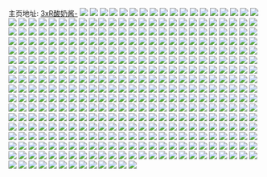 主页地址: [3xR酸奶酱-](https://weibo.com/u/6291767297) 
![](https://wx4.sinaimg.cn/mw2000/006RNC5Hly1gwf4t23wiyj32c0340kjn.jpg) 
![](https://wx4.sinaimg.cn/mw2000/006RNC5Hly1gwf4t44cl8j31yr2u8x6p.jpg) 
![](https://wx4.sinaimg.cn/mw2000/006RNC5Hly1gwf4ste5hfj32a42flx6p.jpg) 
![](https://wx4.sinaimg.cn/mw2000/006RNC5Hly1gwf28lkf93j31o02807wh.jpg) 
![](https://wx4.sinaimg.cn/mw2000/006RNC5Hly1gwf28m9feqj31o0280e81.jpg) 
![](https://wx4.sinaimg.cn/mw2000/006RNC5Hly1gwf28kdywij31o02807wh.jpg) 
![](https://wx4.sinaimg.cn/mw2000/006RNC5Hly1gwf28jktyuj32801o04qp.jpg) 
![](https://wx4.sinaimg.cn/mw2000/006RNC5Hly1gwf124pfhkj32c0340npe.jpg) 
![](https://wx4.sinaimg.cn/mw2000/006RNC5Hly1gwf11ec1elj32801o01kx.jpg) 
![](https://wx4.sinaimg.cn/mw2000/006RNC5Hly1gwf122amtij32c0340hdu.jpg) 
![](https://wx4.sinaimg.cn/mw2000/006RNC5Hly1gwf2a1oj6zj325j1o0qv5.jpg) 
![](https://wx4.sinaimg.cn/mw2000/006RNC5Hly1gwf11imbk2j32c0340e82.jpg) 
![](https://wx4.sinaimg.cn/mw2000/006RNC5Hly1gwf11mq201j32c0340hdu.jpg) 
![](https://wx4.sinaimg.cn/mw2000/006RNC5Hly1gwf11umny6j32c0340e82.jpg) 
![](https://wx4.sinaimg.cn/mw2000/006RNC5Hly1gwf2a4jnltj32c0340npe.jpg) 
![](https://wx4.sinaimg.cn/mw2000/006RNC5Hly1gwf28ogcv3j32801o0b29.jpg) 
![](https://wx4.sinaimg.cn/mw2000/006RNC5Hly1gwf11kdqh5j32c0340b2a.jpg) 
![](https://wx4.sinaimg.cn/mw2000/006RNC5Hly1gwf11snla5j32c0340hdu.jpg) 
![](https://wx4.sinaimg.cn/mw2000/006RNC5Hly1gwf11zmpzrj32c03401kz.jpg) 
![](https://wx4.sinaimg.cn/mw2000/006RNC5Hly1gwf2cbvemdj31792dse6i.jpg) 
![](https://wx4.sinaimg.cn/mw2000/006RNC5Hly1gwf11waz67j32c03401kx.jpg) 
![](https://wx4.sinaimg.cn/mw2000/006RNC5Hly1gv6mtravcmj61sc2dshdt02.jpg) 
![](https://wx4.sinaimg.cn/mw2000/006RNC5Hly1gv6mtpuv9gj62c03401kz02.jpg) 
![](https://wx4.sinaimg.cn/mw2000/006RNC5Hly1gv6mtsolk2j61sc2dsx6p02.jpg) 
![](https://wx4.sinaimg.cn/mw2000/006RNC5Hly1gv6mtw06mwj62c0340kjn02.jpg) 
![](https://wx4.sinaimg.cn/mw2000/006RNC5Hly1gv6mu6xbr1j63402c0u0z02.jpg) 
![](https://wx4.sinaimg.cn/mw2000/006RNC5Hly1gv6mtymq76j62c0340b2d02.jpg) 
![](https://wx4.sinaimg.cn/mw2000/006RNC5Hly1gv6mu9fkdgj63402c0npf02.jpg) 
![](https://wx4.sinaimg.cn/mw2000/006RNC5Hly1gv6mu4fmmxj63402c0kjn02.jpg) 
![](https://wx4.sinaimg.cn/mw2000/006RNC5Hly1gv6much5jmj63402c04qr02.jpg) 
![](https://wx4.sinaimg.cn/mw2000/006RNC5Hly1gv6mu0dnasj61gz1scqfi02.jpg) 
![](https://wx4.sinaimg.cn/mw2000/006RNC5Hly1gv6mtu6d0wj61sc2ds1ky02.jpg) 
![](https://wx4.sinaimg.cn/mw2000/006RNC5Hly1gv6mtohoxmj617m1sbqrq02.jpg) 
![](https://wx4.sinaimg.cn/mw2000/006RNC5Hly1gv6mu20cncj62c0340kjo02.jpg) 
![](https://wx4.sinaimg.cn/mw2000/006RNC5Hly1gv6mugh5eoj62c0340e8202.jpg) 
![](https://wx4.sinaimg.cn/mw2000/006RNC5Hly1gv6muelk39j61sc2ds4qq02.jpg) 
![](https://wx4.sinaimg.cn/mw2000/006RNC5Hly1gv6muhac8tj615s0vcdp502.jpg) 
![](https://wx4.sinaimg.cn/mw2000/006RNC5Hly1gv6muuq3qpj615s0vck0p02.jpg) 
![](https://wx4.sinaimg.cn/mw2000/006RNC5Hly1gv6muu9slqj615s0vc7ea02.jpg) 
![](https://wx4.sinaimg.cn/mw2000/006RNC5Hly1gusupnge2cj62c0340qv502.jpg) 
![](https://wx4.sinaimg.cn/mw2000/006RNC5Hly1gusupkikolj62c03404qr02.jpg) 
![](https://wx4.sinaimg.cn/mw2000/006RNC5Hly1gusupq0cf7j62c03407wi02.jpg) 
![](https://wx4.sinaimg.cn/mw2000/006RNC5Hly1gusuprdpvjj62c0340x6q02.jpg) 
![](https://wx4.sinaimg.cn/mw2000/006RNC5Hly1gusupsp9fjj62c03404qr02.jpg) 
![](https://wx4.sinaimg.cn/mw2000/006RNC5Hly1gusupocm4aj62c0340e8202.jpg) 
![](https://wx4.sinaimg.cn/mw2000/006RNC5Hly1gusupcuyhaj62c0340kjm02.jpg) 
![](https://wx4.sinaimg.cn/mw2000/006RNC5Hly1gusupezir6j62c0340hdu02.jpg) 
![](https://wx4.sinaimg.cn/mw2000/006RNC5Hly1gusupif6wpj62c03404qr02.jpg) 
![](https://wx4.sinaimg.cn/mw2000/006RNC5Hly1gusupu8fy5j62c0340e8302.jpg) 
![](https://wx4.sinaimg.cn/mw2000/006RNC5Hly1gusupgecluj62c0340u0x02.jpg) 
![](https://wx4.sinaimg.cn/mw2000/006RNC5Hly1gusuq31g7oj62c0340qv602.jpg) 
![](https://wx4.sinaimg.cn/mw2000/006RNC5Hly1gusupwaomgj62c0340u0y02.jpg) 
![](https://wx4.sinaimg.cn/mw2000/006RNC5Hly1gusuq0vvt3j62c0340kjm02.jpg) 
![](https://wx4.sinaimg.cn/mw2000/006RNC5Hly1gusuq4xwgoj62c0340x6q02.jpg) 
![](https://wx4.sinaimg.cn/mw2000/006RNC5Hly1gusupm8kmej62c03407wi02.jpg) 
![](https://wx4.sinaimg.cn/mw2000/006RNC5Hly1gusuq6w5uhj62c03407wj02.jpg) 
![](https://wx4.sinaimg.cn/mw2000/006RNC5Hly1gs09a8dod2j32c02c0npd.jpg) 
![](https://wx4.sinaimg.cn/mw2000/006RNC5Hly1gs09a4rf4aj30u01k3qts.jpg) 
![](https://wx4.sinaimg.cn/mw2000/006RNC5Hly1gr8vn2qwbhj31wt1o04qp.jpg) 
![](https://wx4.sinaimg.cn/mw2000/006RNC5Hly1gr8vn3t7j1j31o0280qv5.jpg) 
![](https://wx4.sinaimg.cn/mw2000/006RNC5Hly1gr8vn4ux32j32801o0b29.jpg) 
![](https://wx4.sinaimg.cn/mw2000/006RNC5Hly1gr8vna4braj32c0340u0x.jpg) 
![](https://wx4.sinaimg.cn/mw2000/006RNC5Hly1gr8vn5lagyj31o02801ky.jpg) 
![](https://wx4.sinaimg.cn/mw2000/006RNC5Hly1gr8vn7w9j8j32c0340u0x.jpg) 
![](https://wx4.sinaimg.cn/mw2000/006RNC5Hly1gr8vnge1jlj31mn1w8wxa.jpg) 
![](https://wx4.sinaimg.cn/mw2000/006RNC5Hly1gr8vnhkw5uj32c0340npd.jpg) 
![](https://wx4.sinaimg.cn/mw2000/006RNC5Hly1gr8vn1simxj315f1hb14d.jpg) 
![](https://wx4.sinaimg.cn/mw2000/006RNC5Hly1gr8vnqrgy2j32902xcb29.jpg) 
![](https://wx4.sinaimg.cn/mw2000/006RNC5Hly1gr8vnc5wo3j327y2yme81.jpg) 
![](https://wx4.sinaimg.cn/mw2000/006RNC5Hly1gr8vnllnpvj321e2vz7wh.jpg) 
![](https://wx4.sinaimg.cn/mw2000/006RNC5Hly1gr8vnk2niwj329n31tb29.jpg) 
![](https://wx4.sinaimg.cn/mw2000/006RNC5Hly1gr8vno4pw6j32c03407wi.jpg) 
![](https://wx4.sinaimg.cn/mw2000/006RNC5Hly1gr8vndoqrhj31g11dbgqc.jpg) 
![](https://wx4.sinaimg.cn/mw2000/006RNC5Hly1gr8vnmv2nfj31p51ez7a9.jpg) 
![](https://wx4.sinaimg.cn/mw2000/006RNC5Hly1gr8vneg569j32c0340hdt.jpg) 
![](https://wx4.sinaimg.cn/mw2000/006RNC5Hly1gr8vn6i8qcj32by2nf7wh.jpg) 
![](https://wx4.sinaimg.cn/mw2000/006RNC5Hly1gr3os1633cj33402c04qq.jpg) 
![](https://wx4.sinaimg.cn/mw2000/006RNC5Hly1gr3oy9je1oj31o0280u0x.jpg) 
![](https://wx4.sinaimg.cn/mw2000/006RNC5Hly1gr3orucd98j32c03407q2.jpg) 
![](https://wx4.sinaimg.cn/mw2000/006RNC5Hly1gr3os3tj8bj32c0340e82.jpg) 
![](https://wx4.sinaimg.cn/mw2000/006RNC5Hly1gr3orjahq3j32c02c01kx.jpg) 
![](https://wx4.sinaimg.cn/mw2000/006RNC5Hly1gr3os6fx8aj32c0340b2a.jpg) 
![](https://wx4.sinaimg.cn/mw2000/006RNC5Hly1gr3orsl1v8j32c0340kb5.jpg) 
![](https://wx4.sinaimg.cn/mw2000/006RNC5Hly1gr3oyab9shj32c0340qv5.jpg) 
![](https://wx4.sinaimg.cn/mw2000/006RNC5Hly1gr3orot0bfj32c0340trc.jpg) 
![](https://wx4.sinaimg.cn/mw2000/006RNC5Hly1gr3os90cogj32c0340qjl.jpg) 
![](https://wx4.sinaimg.cn/mw2000/006RNC5Hly1gr3orqog2bj33402c0kjl.jpg) 
![](https://wx4.sinaimg.cn/mw2000/006RNC5Hly1gr3orkyiwoj32c0340kjl.jpg) 
![](https://wx4.sinaimg.cn/mw2000/006RNC5Hly1gr3orhwmajj32c02c0u0t.jpg) 
![](https://wx4.sinaimg.cn/mw2000/006RNC5Hly1gr3oscob2ij30rs15oe1n.jpg) 
![](https://wx4.sinaimg.cn/mw2000/006RNC5Hly1gr3ormx43kj32c0340kjl.jpg) 
![](https://wx4.sinaimg.cn/mw2000/006RNC5Hly1gr3osc16sbj30rs2bce81.jpg) 
![](https://wx4.sinaimg.cn/mw2000/006RNC5Hly1gr3oy6yx29j32c0340b2a.jpg) 
![](https://wx4.sinaimg.cn/mw2000/006RNC5Hly1gr3org28hbj32au32hqv5.jpg) 
![](https://wx4.sinaimg.cn/mw2000/006RNC5Hly1gqyovtg69oj32c0340kjm.jpg) 
![](https://wx4.sinaimg.cn/mw2000/006RNC5Hly1gqyovk0383j32c0340hdu.jpg) 
![](https://wx4.sinaimg.cn/mw2000/006RNC5Hly1gqyovqo8knj32c0340qv6.jpg) 
![](https://wx4.sinaimg.cn/mw2000/006RNC5Hly1gqyovy4c19j32c0340x6q.jpg) 
![](https://wx4.sinaimg.cn/mw2000/006RNC5Hly1gqyovvv76fj32c0340b2a.jpg) 
![](https://wx4.sinaimg.cn/mw2000/006RNC5Hly1gqyow0s5lqj32c0340b2b.jpg) 
![](https://wx4.sinaimg.cn/mw2000/006RNC5Hly1gqyow6oxmaj32c0340npe.jpg) 
![](https://wx4.sinaimg.cn/mw2000/006RNC5Hly1gqyowbtx5gj32c0340e82.jpg) 
![](https://wx4.sinaimg.cn/mw2000/006RNC5Hly1gqyowdzn13j32c0340hdu.jpg) 
![](https://wx4.sinaimg.cn/mw2000/006RNC5Hly1gqyow4jcknj32c0340npd.jpg) 
![](https://wx4.sinaimg.cn/mw2000/006RNC5Hly1gqyow360v7j32c034049m.jpg) 
![](https://wx4.sinaimg.cn/mw2000/006RNC5Hly1gqyow9d4s7j32c0340x6p.jpg) 
![](https://wx4.sinaimg.cn/mw2000/006RNC5Hly1gqyovocxqfj32c03401ky.jpg) 
![](https://wx4.sinaimg.cn/mw2000/006RNC5Hly1gqyovm9j7nj32c0340qv5.jpg) 
![](https://wx4.sinaimg.cn/mw2000/006RNC5Hly1gqu4d0uhpuj31o02807wi.jpg) 
![](https://wx4.sinaimg.cn/mw2000/006RNC5Hly1gqu4d06j7mj31o02801ky.jpg) 
![](https://wx4.sinaimg.cn/mw2000/006RNC5Hly1gqrcx3gs8mj31o02801l1.jpg) 
![](https://wx4.sinaimg.cn/mw2000/006RNC5Hly1gqrcx2gfv0j315o1edtop.jpg) 
![](https://wx4.sinaimg.cn/mw2000/006RNC5Hly1gqrehzxc7ej325s2vqe81.jpg) 
![](https://wx4.sinaimg.cn/mw2000/006RNC5Hly1gqrei1hzesj321v3404qq.jpg) 
![](https://wx4.sinaimg.cn/mw2000/006RNC5Hly1gqnn03ohipj30wi1ycu15.jpg) 
![](https://wx4.sinaimg.cn/mw2000/006RNC5Hly1gqnn0b0lzwj30wi1ycb2h.jpg) 
![](https://wx4.sinaimg.cn/mw2000/006RNC5Hly1gqnn0dfwvgj30wi1yckju.jpg) 
![](https://wx4.sinaimg.cn/mw2000/006RNC5Hly1gqp8gxlucpj30wi1ycx6x.jpg) 
![](https://wx4.sinaimg.cn/mw2000/006RNC5Hly1gpeznhkc7fj31d41fski5.jpg) 
![](https://wx4.sinaimg.cn/mw2000/006RNC5Hly1gpezqyfp4nj31o0280b2a.jpg) 
![](https://wx4.sinaimg.cn/mw2000/006RNC5Hly1gpezqws25gj31811rk1kx.jpg) 
![](https://wx4.sinaimg.cn/mw2000/006RNC5Hly1gpeyz4ukdfj310a11rdpw.jpg) 
![](https://wx4.sinaimg.cn/mw2000/006RNC5Hly1gpeyzendtbj318l19kk49.jpg) 
![](https://wx4.sinaimg.cn/mw2000/006RNC5Hly1gpeyz5xyd3j311217ewjs.jpg) 
![](https://wx4.sinaimg.cn/mw2000/006RNC5Hly1gpf0c5andgj32c0340b2b.jpg) 
![](https://wx4.sinaimg.cn/mw2000/006RNC5Hly1gpf0c8zaz2j32801o01ky.jpg) 
![](https://wx4.sinaimg.cn/mw2000/006RNC5Hly1gpezn8gcczj31s12iw7wi.jpg) 
![](https://wx4.sinaimg.cn/mw2000/006RNC5Hly1gpeyz5e2ihj31671a8nb9.jpg) 
![](https://wx4.sinaimg.cn/mw2000/006RNC5Hly1gpeyz6v61ij329n30wkjm.jpg) 
![](https://wx4.sinaimg.cn/mw2000/006RNC5Hly1gpezn8yu4rj31ep1if4qp.jpg) 
![](https://wx4.sinaimg.cn/mw2000/006RNC5Hly1gpeyz93u7dj32b62h24q6.jpg) 
![](https://wx4.sinaimg.cn/mw2000/006RNC5Hly1gpf0mwky58j31sc2dskgi.jpg) 
![](https://wx4.sinaimg.cn/mw2000/006RNC5Hly1gpeznc476pj327h2xzx6p.jpg) 
![](https://wx4.sinaimg.cn/mw2000/006RNC5Hly1gow6zk3p22j31o01o01kx.jpg) 
![](https://wx4.sinaimg.cn/mw2000/006RNC5Hly1gow6zkj303j31kq1lyqrh.jpg) 
![](https://wx4.sinaimg.cn/mw2000/006RNC5Hly1gow6zh1tlzj31o01oc7wh.jpg) 
![](https://wx4.sinaimg.cn/mw2000/006RNC5Hly1gow6ze5maxj31nz1mz1ja.jpg) 
![](https://wx4.sinaimg.cn/mw2000/006RNC5Hly1gow6zhq1b5j31o01o04qp.jpg) 
![](https://wx4.sinaimg.cn/mw2000/006RNC5Hly1gow6zeplrqj31o01o07wh.jpg) 
![](https://wx4.sinaimg.cn/mw2000/006RNC5Hly1gow6zidmj9j32801o8npd.jpg) 
![](https://wx4.sinaimg.cn/mw2000/006RNC5Hly1gow6zjg00yj31ny1nynkf.jpg) 
![](https://wx4.sinaimg.cn/mw2000/006RNC5Hly1gow6zj16zpj32801o0kjl.jpg) 
![](https://wx4.sinaimg.cn/mw2000/006RNC5Hly1gow6zdqpfgj32801o0npd.jpg) 
![](https://wx4.sinaimg.cn/mw2000/006RNC5Hly1gow7g5itnjj31o0280x6p.jpg) 
![](https://wx4.sinaimg.cn/mw2000/006RNC5Hly1gow6zfd2z7j31eb20y4qq.jpg) 
![](https://wx4.sinaimg.cn/mw2000/006RNC5Hly1gow6zgia69j32801o0hdt.jpg) 
![](https://wx4.sinaimg.cn/mw2000/006RNC5Hly1gottlpxtu8j31o01o0hdt.jpg) 
![](https://wx4.sinaimg.cn/mw2000/006RNC5Hly1gottlz0b3fj31sc1sckjl.jpg) 
![](https://wx4.sinaimg.cn/mw2000/006RNC5Hly1gottlzzkcfj31o0280kjl.jpg) 
![](https://wx4.sinaimg.cn/mw2000/006RNC5Hly1gottlo2wnnj31o0280kjl.jpg) 
![](https://wx4.sinaimg.cn/mw2000/006RNC5Hly1gottpi827zj32c0340x6p.jpg) 
![](https://wx4.sinaimg.cn/mw2000/006RNC5Hly1gottlmravij31ij218kjl.jpg) 
![](https://wx4.sinaimg.cn/mw2000/006RNC5Hly1gottls30a8j324m271b2a.jpg) 
![](https://wx4.sinaimg.cn/mw2000/006RNC5Hly1gottlondztj31o0280npd.jpg) 
![](https://wx4.sinaimg.cn/mw2000/006RNC5Hly1gottlpcp4kj32872irhdu.jpg) 
![](https://wx4.sinaimg.cn/mw2000/006RNC5Hly1gottm29qmtj31o02801ky.jpg) 
![](https://wx4.sinaimg.cn/mw2000/006RNC5Hly1gottlm1isvj31o0280e82.jpg) 
![](https://wx4.sinaimg.cn/mw2000/006RNC5Hly1gottm1fapzj31o0280npe.jpg) 
![](https://wx4.sinaimg.cn/mw2000/006RNC5Hly1gottlnf2ttj31o0280hdt.jpg) 
![](https://wx4.sinaimg.cn/mw2000/006RNC5Hly1gottlvokiij32c02c07wj.jpg) 
![](https://wx4.sinaimg.cn/mw2000/006RNC5Hly1gottx05120j323f2r2kjl.jpg) 
![](https://wx4.sinaimg.cn/mw2000/006RNC5Hly1gottwykfccj325t2jdnpd.jpg) 
![](https://wx4.sinaimg.cn/mw2000/006RNC5Hly1goesu1dxbmj31o0280x6p.jpg) 
![](https://wx4.sinaimg.cn/mw2000/006RNC5Hly1goesu0oveuj32c03407wi.jpg) 
![](https://wx4.sinaimg.cn/mw2000/006RNC5Hly1goesu1wbyej31o0280npd.jpg) 
![](https://wx4.sinaimg.cn/mw2000/006RNC5Hly1goesu3a5olj31mb25rqv6.jpg) 
![](https://wx4.sinaimg.cn/mw2000/006RNC5Hly1goesu2ehonj31o0280u0x.jpg) 
![](https://wx4.sinaimg.cn/mw2000/006RNC5Hly1goesu3ufe1j31id20h4qp.jpg) 
![](https://wx4.sinaimg.cn/mw2000/006RNC5Hly1goesttt3kvj33402c0npd.jpg) 
![](https://wx4.sinaimg.cn/mw2000/006RNC5Hly1goestqhhpgj33402c01ky.jpg) 
![](https://wx4.sinaimg.cn/mw2000/006RNC5Hly1goests5zdwj33402c0kjl.jpg) 
![](https://wx4.sinaimg.cn/mw2000/006RNC5Hly1goestz94t0j326o2y3b2a.jpg) 
![](https://wx4.sinaimg.cn/mw2000/006RNC5Hly1goestnjz0jj31qp265no1.jpg) 
![](https://wx4.sinaimg.cn/mw2000/006RNC5Hly1goestx8ru1j326c2whe81.jpg) 
![](https://wx4.sinaimg.cn/mw2000/006RNC5Hly1goestkh922j325v2xl4qp.jpg) 
![](https://wx4.sinaimg.cn/mw2000/006RNC5Hly1goestjioz6j31n02dh4lq.jpg) 
![](https://wx4.sinaimg.cn/mw2000/006RNC5Hly1goestolpo4j329x31rqv5.jpg) 
![](https://wx4.sinaimg.cn/mw2000/006RNC5Hly1goestlsfdwj32c0340x6p.jpg) 
![](https://wx4.sinaimg.cn/mw2000/006RNC5Hly1goestvrm0rj326g28r1ky.jpg) 
![](https://wx4.sinaimg.cn/mw2000/006RNC5Hly1goestj7t3uj32801o07wh.jpg) 
![](https://wx4.sinaimg.cn/mw2000/006RNC5Hly1godmug04kej31o0280u0x.jpg) 
![](https://wx4.sinaimg.cn/mw2000/006RNC5Hly1godmjob6b7j31o0280u0x.jpg) 
![](https://wx4.sinaimg.cn/mw2000/006RNC5Hly1godnkfd25wj31o0280hdt.jpg) 
![](https://wx4.sinaimg.cn/mw2000/006RNC5Hly1godmjoqvuij31o02807wh.jpg) 
![](https://wx4.sinaimg.cn/mw2000/006RNC5Hly1godmo0yf21j32ai320x6p.jpg) 
![](https://wx4.sinaimg.cn/mw2000/006RNC5Hly1godmo2q4tbj31o0280b2a.jpg) 
![](https://wx4.sinaimg.cn/mw2000/006RNC5Hly1godmo98iscj328s31h7wj.jpg) 
![](https://wx4.sinaimg.cn/mw2000/006RNC5Hly1godmokjdoij325g2v94qr.jpg) 
![](https://wx4.sinaimg.cn/mw2000/006RNC5Hly1godmon0avxj321z2rz4qp.jpg) 
![](https://wx4.sinaimg.cn/mw2000/006RNC5Hly1godmocb42sj329w318npe.jpg) 
![](https://wx4.sinaimg.cn/mw2000/006RNC5Hly1godmohfbk6j329u3141kz.jpg) 
![](https://wx4.sinaimg.cn/mw2000/006RNC5Hly1godmudkl56j32au32ge82.jpg) 
![](https://wx4.sinaimg.cn/mw2000/006RNC5Hly1godmo7xd6zj31id1osqpw.jpg) 
![](https://wx4.sinaimg.cn/mw2000/006RNC5Hly1godmo4rkvaj32c03401kz.jpg) 
![](https://wx4.sinaimg.cn/mw2000/006RNC5Hly1godmobgyluj31be1ljjwj.jpg) 
![](https://wx4.sinaimg.cn/mw2000/006RNC5Hly1godmp1fiekj327o2zg7wk.jpg) 
![](https://wx4.sinaimg.cn/mw2000/006RNC5Hly1godmo234kfj31o0280npe.jpg) 
![](https://wx4.sinaimg.cn/mw2000/006RNC5Hly1godmo3v1aqj31o0280hdu.jpg) 
![](https://wx4.sinaimg.cn/mw2000/006RNC5Hly1go99p4d67hj31o0280u0x.jpg) 
![](https://wx4.sinaimg.cn/mw2000/006RNC5Hly1go9a3b3grej31o0280e81.jpg) 
![](https://wx4.sinaimg.cn/mw2000/006RNC5Hly1go99p5tqshj31o0280qv5.jpg) 
![](https://wx4.sinaimg.cn/mw2000/006RNC5Hly1go99pn7gjyj32hi20n4qp.jpg) 
![](https://wx4.sinaimg.cn/mw2000/006RNC5Hly1go99p7m6k3j31sc2ds7wh.jpg) 
![](https://wx4.sinaimg.cn/mw2000/006RNC5Hly1go99pov31cj33402c0e81.jpg) 
![](https://wx4.sinaimg.cn/mw2000/006RNC5Hly1go9a39i6hqj32c0340b29.jpg) 
![](https://wx4.sinaimg.cn/mw2000/006RNC5Hly1go99yk41xij31sc2dshdt.jpg) 
![](https://wx4.sinaimg.cn/mw2000/006RNC5Hly1go99yiuds1j327r25h4qp.jpg) 
![](https://wx4.sinaimg.cn/mw2000/006RNC5Hly1go99pe8n7fj31gx1oe7wh.jpg) 
![](https://wx4.sinaimg.cn/mw2000/006RNC5Hly1go99p6wo7wj31o0280u0x.jpg) 
![](https://wx4.sinaimg.cn/mw2000/006RNC5Hly1go99p3r44fj32801o04qq.jpg) 
![](https://wx4.sinaimg.cn/mw2000/006RNC5Hly1go99pkgsx2j31sc2ds7wh.jpg) 
![](https://wx4.sinaimg.cn/mw2000/006RNC5Hly1go99v7ki0lj30v815iqqg.jpg) 
![](https://wx4.sinaimg.cn/mw2000/006RNC5Hly1go99p1yay0j32c0340kjl.jpg) 
![](https://wx4.sinaimg.cn/mw2000/006RNC5Hly1go99plszcej31na2o2hdt.jpg) 
![](https://wx4.sinaimg.cn/mw2000/006RNC5Hly1go99pf6khmj31sc2dsqm0.jpg) 
![](https://wx4.sinaimg.cn/mw2000/006RNC5Hly1go99phwxmzj32c0340kjl.jpg) 
![](https://wx4.sinaimg.cn/mw2000/006RNC5Hly1go8crcr6ukj31mu27zx6p.jpg) 
![](https://wx4.sinaimg.cn/mw2000/006RNC5Hly1go8cpy1oeoj32c02c0qv9.jpg) 
![](https://wx4.sinaimg.cn/mw2000/006RNC5Hly1go8crdehn1j31o0280e82.jpg) 
![](https://wx4.sinaimg.cn/mw2000/006RNC5Hly1go8cqcq2ddj32ax2axe81.jpg) 
![](https://wx4.sinaimg.cn/mw2000/006RNC5Hly1go8cq96z4yj3294294b29.jpg) 
![](https://wx4.sinaimg.cn/mw2000/006RNC5Hly1go8cqh6dmnj32c02qob2a.jpg) 
![](https://wx4.sinaimg.cn/mw2000/006RNC5Hly1go8cq58kwtj32c0340qv6.jpg) 
![](https://wx4.sinaimg.cn/mw2000/006RNC5Hly1go8cq7sxexj32c03401kx.jpg) 
![](https://wx4.sinaimg.cn/mw2000/006RNC5Hly1go8cq2f678j31o0280npd.jpg) 
![](https://wx4.sinaimg.cn/mw2000/006RNC5Hly1go8cpz0yqsj31o0280kjm.jpg) 
![](https://wx4.sinaimg.cn/mw2000/006RNC5Hly1go8cqaw24jj32c02c0hdu.jpg) 
![](https://wx4.sinaimg.cn/mw2000/006RNC5Hly1go8cq0jvgwj31o0280hdu.jpg) 
![](https://wx4.sinaimg.cn/mw2000/006RNC5Hly1go8cq3rn3xj31t52kthdt.jpg) 
![](https://wx4.sinaimg.cn/mw2000/006RNC5Hly1go8cq1n4i9j32801o07wi.jpg) 
![](https://wx4.sinaimg.cn/mw2000/006RNC5Hly1go8cq2th1ij314120ae4w.jpg) 
![](https://wx4.sinaimg.cn/mw2000/006RNC5Hly1go8ctcit3uj31o0280npe.jpg) 
![](https://wx4.sinaimg.cn/mw2000/006RNC5Hly1go8cqj5okjj32c03407wi.jpg) 
![](https://wx4.sinaimg.cn/mw2000/006RNC5Hly1go8cpzk227j32bb3324qq.jpg) 
![](https://wx4.sinaimg.cn/mw2000/006RNC5Hly1go76flre6dj32c0340npd.jpg) 
![](https://wx4.sinaimg.cn/mw2000/006RNC5Hly1go76f7uzuxj31o0280e82.jpg) 
![](https://wx4.sinaimg.cn/mw2000/006RNC5Hly1go76fh714pj32c0340qv5.jpg) 
![](https://wx4.sinaimg.cn/mw2000/006RNC5Hly1go76fiqc54j32c0340ql2.jpg) 
![](https://wx4.sinaimg.cn/mw2000/006RNC5Hly1go76f8gd2hj31o0280b2a.jpg) 
![](https://wx4.sinaimg.cn/mw2000/006RNC5Hly1go76fozju7j32c0340kjl.jpg) 
![](https://wx4.sinaimg.cn/mw2000/006RNC5Hly1go76fjzw60j32c0340u0x.jpg) 
![](https://wx4.sinaimg.cn/mw2000/006RNC5Hly1go76fnc5abj32c0340u0x.jpg) 
![](https://wx4.sinaimg.cn/mw2000/006RNC5Hly1go76fqh7kqj32c03407wh.jpg) 
![](https://wx4.sinaimg.cn/mw2000/006RNC5Hly1go76fa58mtj31o0280hdu.jpg) 
![](https://wx4.sinaimg.cn/mw2000/006RNC5Hly1go76f91b5pj31o02807wi.jpg) 
![](https://wx4.sinaimg.cn/mw2000/006RNC5Hly1go76fauc1tj31o0280b2a.jpg) 
![](https://wx4.sinaimg.cn/mw2000/006RNC5Hly1go76fbg8z3j31o02807wi.jpg) 
![](https://wx4.sinaimg.cn/mw2000/006RNC5Hly1go76fc20ttj32c0340b2a.jpg) 
![](https://wx4.sinaimg.cn/mw2000/006RNC5Hly1go76feptv8j32c0340kjl.jpg) 
![](https://wx4.sinaimg.cn/mw2000/006RNC5Hly1go76fgfaoij32bb332u0y.jpg) 
![](https://wx4.sinaimg.cn/mw2000/006RNC5Hly1gnwaxuxm6sj32c0340e81.jpg) 
![](https://wx4.sinaimg.cn/mw2000/006RNC5Hly1gnwayo8a5cj32c02c0e82.jpg) 
![](https://wx4.sinaimg.cn/mw2000/006RNC5Hly1gnway4qbjlj32c0340hdt.jpg) 
![](https://wx4.sinaimg.cn/mw2000/006RNC5Hly1gnwaxz0h50j32c0340b29.jpg) 
![](https://wx4.sinaimg.cn/mw2000/006RNC5Hly1gnwb11wtpcj32c0340b2a.jpg) 
![](https://wx4.sinaimg.cn/mw2000/006RNC5Hly1gnway18mstj32c0340hdt.jpg) 
![](https://wx4.sinaimg.cn/mw2000/006RNC5Hly1gnwayet628j31sc2dsnpd.jpg) 
![](https://wx4.sinaimg.cn/mw2000/006RNC5Hly1gnwb15lavzj32c0340u0x.jpg) 
![](https://wx4.sinaimg.cn/mw2000/006RNC5Hly1gnwayh2f4ej31sc2dsnpd.jpg) 
![](https://wx4.sinaimg.cn/mw2000/006RNC5Hly1gnwaybjh10j31z02b51kx.jpg) 
![](https://wx4.sinaimg.cn/mw2000/006RNC5Hly1gnlxcef0w4j30tr0nz44s.jpg) 
![](https://wx4.sinaimg.cn/mw2000/006RNC5Hgy1gnjfguskcaj31o0280qv5.jpg) 
![](https://wx4.sinaimg.cn/mw2000/006RNC5Hgy1gnjfgvsboyj31iq280b29.jpg) 
![](https://wx4.sinaimg.cn/mw2000/006RNC5Hgy1gnjfgto4o3j31o0280x6p.jpg) 
![](https://wx4.sinaimg.cn/mw2000/006RNC5Hly1gngj4s2351j31n527z7wh.jpg) 
![](https://wx4.sinaimg.cn/mw2000/006RNC5Hgy1gnjfgrhgtsj31o0280x6p.jpg) 
![](https://wx4.sinaimg.cn/mw2000/006RNC5Hly1gngj4mjkg6j31o02807wh.jpg) 
![](https://wx4.sinaimg.cn/mw2000/006RNC5Hgy1gnjfgq41ypj31o0280e82.jpg) 
![](https://wx4.sinaimg.cn/mw2000/006RNC5Hgy1gnjfgyath4j32801o01ky.jpg) 
![](https://wx4.sinaimg.cn/mw2000/006RNC5Hgy1gnjfj60eovj31o0280qv5.jpg) 
![](https://wx4.sinaimg.cn/mw2000/006RNC5Hgy1gnjfgwssggj31o0280u0x.jpg) 
![](https://wx4.sinaimg.cn/mw2000/006RNC5Hgy1gnjfh2gcolj32c0340b29.jpg) 
![](https://wx4.sinaimg.cn/mw2000/006RNC5Hgy1gnjfh1a2vfj31161d6jz9.jpg) 
![](https://wx4.sinaimg.cn/mw2000/006RNC5Hgy1gnjfgz78t2j32c0340e81.jpg) 
![](https://wx4.sinaimg.cn/mw2000/006RNC5Hgy1gnjfj1cu0aj32801o07wi.jpg) 
![](https://wx4.sinaimg.cn/mw2000/006RNC5Hgy1gnjfj2yrvwj31o0280x6p.jpg) 
![](https://wx4.sinaimg.cn/mw2000/006RNC5Hgy1gnjfj7jykrj31o02804qq.jpg) 
![](https://wx4.sinaimg.cn/mw2000/006RNC5Hly1gng3mz6j5dj31tf2c01kx.jpg) 
![](https://wx4.sinaimg.cn/mw2000/006RNC5Hly1gng3k65iyqj32c02c0hdu.jpg) 
![](https://wx4.sinaimg.cn/mw2000/006RNC5Hly1gng3n3lkl7j31nt1qs4qp.jpg) 
![](https://wx4.sinaimg.cn/mw2000/006RNC5Hly1gng3n1vq2nj31sc2dse81.jpg) 
![](https://wx4.sinaimg.cn/mw2000/006RNC5Hly1gng3k1x6cvj32c02c0hdt.jpg) 
![](https://wx4.sinaimg.cn/mw2000/006RNC5Hly1gng3mxor8vj31sc2dse81.jpg) 
![](https://wx4.sinaimg.cn/mw2000/006RNC5Hly1gng3jw4rtxj32801o0qv5.jpg) 
![](https://wx4.sinaimg.cn/mw2000/006RNC5Hly1gng3nf6nmlj32801o0b2a.jpg) 
![](https://wx4.sinaimg.cn/mw2000/006RNC5Hly1gng3jyghuoj31o0280b2a.jpg) 
![](https://wx4.sinaimg.cn/mw2000/006RNC5Hly1gng3kcrc0mj32953077wh.jpg) 
![](https://wx4.sinaimg.cn/mw2000/006RNC5Hly1gng3jwxru6j32801o0qv5.jpg) 
![](https://wx4.sinaimg.cn/mw2000/006RNC5Hly1gng3n0f7eej31sc2dsnpd.jpg) 
![](https://wx4.sinaimg.cn/mw2000/006RNC5Hly1gng3k82dhgj32c02c0b29.jpg) 
![](https://wx4.sinaimg.cn/mw2000/006RNC5Hly1gng3jujyy3j32801o0qv5.jpg) 
![](https://wx4.sinaimg.cn/mw2000/006RNC5Hly1gng3k3jwysj32c02c01ky.jpg) 
![](https://wx4.sinaimg.cn/mw2000/006RNC5Hly1gng3p7l4t7j32801o0qv5.jpg) 
![](https://wx4.sinaimg.cn/mw2000/006RNC5Hly1gng3k9s4qfj32c02c0x6p.jpg) 
![](https://wx4.sinaimg.cn/mw2000/006RNC5Hly1gng3jvbeclj31o0280hdt.jpg) 
![](https://wx4.sinaimg.cn/mw2000/006RNC5Hly1gn4vuj3r9lj32c0340b29.jpg) 
![](https://wx4.sinaimg.cn/mw2000/006RNC5Hly1gn4vu92li2j316g1fv0vc.jpg) 
![](https://wx4.sinaimg.cn/mw2000/006RNC5Hly1gn4vukrzz0j31f82ophdt.jpg) 
![](https://wx4.sinaimg.cn/mw2000/006RNC5Hly1gn4vurln8pj32c0340kjl.jpg) 
![](https://wx4.sinaimg.cn/mw2000/006RNC5Hly1gn4vugpozcj32c03407wh.jpg) 
![](https://wx4.sinaimg.cn/mw2000/006RNC5Hly1gn4vutm9rzj32c0340qv5.jpg) 
![](https://wx4.sinaimg.cn/mw2000/006RNC5Hly1gn4vuujdepj32c0340npd.jpg) 
![](https://wx4.sinaimg.cn/mw2000/006RNC5Hly1gn4vuodtgoj32ap340b2b.jpg) 
![](https://wx4.sinaimg.cn/mw2000/006RNC5Hly1gn4vuqpu4ej320t2qkqv6.jpg) 
![](https://wx4.sinaimg.cn/mw2000/006RNC5Hly1gn4vu6drj5j31sc2ds7wh.jpg) 
![](https://wx4.sinaimg.cn/mw2000/006RNC5Hly1gn4vupiy1oj325s2vpnpe.jpg) 
![](https://wx4.sinaimg.cn/mw2000/006RNC5Hly1gn4vu8gnlrj31gu1vidla.jpg) 
![](https://wx4.sinaimg.cn/mw2000/006RNC5Hly1gn4vu7thrtj31d81xqguw.jpg) 
![](https://wx4.sinaimg.cn/mw2000/006RNC5Hly1gn1eslhqesj325n24kqv5.jpg) 
![](https://wx4.sinaimg.cn/mw2000/006RNC5Hly1gn1esk629dj31ld1o01hx.jpg) 
![](https://wx4.sinaimg.cn/mw2000/006RNC5Hly1gn1erzh391j327l27a1ky.jpg) 
![](https://wx4.sinaimg.cn/mw2000/006RNC5Hly1gn1esi8dj3j31o02801ky.jpg) 
![](https://wx4.sinaimg.cn/mw2000/006RNC5Hly1gn1esd53iuj31o02807wi.jpg) 
![](https://wx4.sinaimg.cn/mw2000/006RNC5Hly1godtnkj9hsj30u0140wo7.jpg) 
![](https://wx4.sinaimg.cn/mw2000/006RNC5Hly1gn1es6km9uj31o0280b29.jpg) 
![](https://wx4.sinaimg.cn/mw2000/006RNC5Hly1godtnkw04nj31400u0wny.jpg) 
![](https://wx4.sinaimg.cn/mw2000/006RNC5Hly1gn1es7f418j31o0280e81.jpg) 
![](https://wx4.sinaimg.cn/mw2000/006RNC5Hly1gn1es0suaaj32c0340npe.jpg) 
![](https://wx4.sinaimg.cn/mw2000/006RNC5Hly1gn1es21agsj327z1lthdt.jpg) 
![](https://wx4.sinaimg.cn/mw2000/006RNC5Hly1gn1esgcjxtj31o02804qq.jpg) 
![](https://wx4.sinaimg.cn/mw2000/006RNC5Hly1gn1es3xjt8j31o01nzb29.jpg) 
![](https://wx4.sinaimg.cn/mw2000/006RNC5Hly1gn1es5i273j32c0340u0y.jpg) 
![](https://wx4.sinaimg.cn/mw2000/006RNC5Hly1gn1esbxbibj31o0280hdt.jpg) 
![](https://wx4.sinaimg.cn/mw2000/006RNC5Hly1gmz0xarbjhj323x2t8qv6.jpg) 
![](https://wx4.sinaimg.cn/mw2000/006RNC5Hly1gmz0x92wazj322k2rfe7f.jpg) 
![](https://wx4.sinaimg.cn/mw2000/006RNC5Hly1gmz0x7j3vej326z2xb4qp.jpg) 
![](https://wx4.sinaimg.cn/mw2000/006RNC5Hly1gmz0xg1k6kj32c0340hdv.jpg) 
![](https://wx4.sinaimg.cn/mw2000/006RNC5Hly1gmz0xs1wi9j32ds1sc7wi.jpg) 
![](https://wx4.sinaimg.cn/mw2000/006RNC5Hly1gmz0xl5u9xj324v2w7u0x.jpg) 
![](https://wx4.sinaimg.cn/mw2000/006RNC5Hly1gmz0xyourbj32c02c07wi.jpg) 
![](https://wx4.sinaimg.cn/mw2000/006RNC5Hly1gmz0y2c9loj33402c0kjl.jpg) 
![](https://wx4.sinaimg.cn/mw2000/006RNC5Hly1gmz0xspjucj32c0340hdt.jpg) 
![](https://wx4.sinaimg.cn/mw2000/006RNC5Hly1gmz0xvokhaj32c0340b2b.jpg) 
![](https://wx4.sinaimg.cn/mw2000/006RNC5Hly1gmz0xdamq7j325y2vx7uc.jpg) 
![](https://wx4.sinaimg.cn/mw2000/006RNC5Hly1gmz0xwtnr3j32c0340kjl.jpg) 
![](https://wx4.sinaimg.cn/mw2000/006RNC5Hly1gmz0xpgr3aj32c03401ky.jpg) 
![](https://wx4.sinaimg.cn/mw2000/006RNC5Hly1gmz0xbnxklj32c033ghdt.jpg) 
![](https://wx4.sinaimg.cn/mw2000/006RNC5Hly1gmz0xnbxnwj32c0340b2a.jpg) 
![](https://wx4.sinaimg.cn/mw2000/006RNC5Hly1gmz0xz62v6j31li2dsqcn.jpg) 
![](https://wx4.sinaimg.cn/mw2000/006RNC5Hly1gmz0y09ry4j31m127se81.jpg) 
![](https://wx4.sinaimg.cn/mw2000/006RNC5Hly1gmynhpoitjj32592v0u0y.jpg) 
![](https://wx4.sinaimg.cn/mw2000/006RNC5Hly1gmynhwwdx9j327w2yj4qr.jpg) 
![](https://wx4.sinaimg.cn/mw2000/006RNC5Hly1gmynhqr68xj31vo2i8hdu.jpg) 
![](https://wx4.sinaimg.cn/mw2000/006RNC5Hly1gmynht4lasj32c0340kjl.jpg) 
![](https://wx4.sinaimg.cn/mw2000/006RNC5Hly1gmyni2zu9gj31bq27ohdt.jpg) 
![](https://wx4.sinaimg.cn/mw2000/006RNC5Hly1gmynhvng4rj321e2puqv5.jpg) 
![](https://wx4.sinaimg.cn/mw2000/006RNC5Hly1gmyni7sygmj31o02804qq.jpg) 
![](https://wx4.sinaimg.cn/mw2000/006RNC5Hly1gmyni18z8dj32801o04qr.jpg) 
![](https://wx4.sinaimg.cn/mw2000/006RNC5Hly1gmyni6w0z5j31o0280x6p.jpg) 
![](https://wx4.sinaimg.cn/mw2000/006RNC5Hly1gmynhnq40tj32a831ne81.jpg) 
![](https://wx4.sinaimg.cn/mw2000/006RNC5Hly1gmynhi4frwj32801o01ky.jpg) 
![](https://wx4.sinaimg.cn/mw2000/006RNC5Hly1gmynhkceioj326g2peb29.jpg) 
![](https://wx4.sinaimg.cn/mw2000/006RNC5Hly1gmynhrfcmkj32c0340txa.jpg) 
![](https://wx4.sinaimg.cn/mw2000/006RNC5Hly1gmynhiq75fj32ae31v1kx.jpg) 
![](https://wx4.sinaimg.cn/mw2000/006RNC5Hly1gmyni3qhjoj31sc2dshdt.jpg) 
![](https://wx4.sinaimg.cn/mw2000/006RNC5Hly1gmyni4i5oij32c0340e81.jpg) 
![](https://wx4.sinaimg.cn/mw2000/006RNC5Hly1gmxogdz46lj31wc2rkb2a.jpg) 
![](https://wx4.sinaimg.cn/mw2000/006RNC5Hly1gmxoh0qa7yj31o0280x6p.jpg) 
![](https://wx4.sinaimg.cn/mw2000/006RNC5Hly1gmxogi6pezj31o0280u0x.jpg) 
![](https://wx4.sinaimg.cn/mw2000/006RNC5Hly1gmxogen5pij32c0340kjl.jpg) 
![](https://wx4.sinaimg.cn/mw2000/006RNC5Hly1gmxoglnn4pj32a031cqk8.jpg) 
![](https://wx4.sinaimg.cn/mw2000/006RNC5Hly1gmxogjw5zwj32c0340qv5.jpg) 
![](https://wx4.sinaimg.cn/mw2000/006RNC5Hly1gmxogij8v6j32c0340ni8.jpg) 
![](https://wx4.sinaimg.cn/mw2000/006RNC5Hly1gmxogfg149j32c0340x20.jpg) 
![](https://wx4.sinaimg.cn/mw2000/006RNC5Hly1gmxogmuhwyj328y2zx7n0.jpg) 
![](https://wx4.sinaimg.cn/mw2000/006RNC5Hly1gmxogrlm19j32801o0u0x.jpg) 
![](https://wx4.sinaimg.cn/mw2000/006RNC5Hly1gmxogsejn8j32801o07wi.jpg) 
![](https://wx4.sinaimg.cn/mw2000/006RNC5Hly1gmxogp5hc0j31o0280b2a.jpg) 
![](https://wx4.sinaimg.cn/mw2000/006RNC5Hly1gmxogpzaisj32502urb2a.jpg) 
![](https://wx4.sinaimg.cn/mw2000/006RNC5Hly1gmxogqs9u8j31o0280x6p.jpg) 
![](https://wx4.sinaimg.cn/mw2000/006RNC5Hly1gmxogt0hkcj31o0280b29.jpg) 
![](https://wx4.sinaimg.cn/mw2000/006RNC5Hly1gmxogoeck7j30od0qgt9i.jpg) 
![](https://wx4.sinaimg.cn/mw2000/006RNC5Hly1gmwwzi33l8j31m31o9b29.jpg) 
![](https://wx4.sinaimg.cn/mw2000/006RNC5Hly1gmwwz0w2zij30pv0pkad1.jpg) 
![](https://wx4.sinaimg.cn/mw2000/006RNC5Hly1gmwwzll5coj32801o0qv5.jpg) 
![](https://wx4.sinaimg.cn/mw2000/006RNC5Hly1gmwwyyhsfrj31zv206x56.jpg) 
![](https://wx4.sinaimg.cn/mw2000/006RNC5Hly1gmwwzbn0nzj3217217ayk.jpg) 
![](https://wx4.sinaimg.cn/mw2000/006RNC5Hly1gmwwz8ye11j32c02aob29.jpg) 
![](https://wx4.sinaimg.cn/mw2000/006RNC5Hly1gmwwyqsf5hj32bj2che81.jpg) 
![](https://wx4.sinaimg.cn/mw2000/006RNC5Hly1gmwwzeoc32j324i20t1kx.jpg) 
![](https://wx4.sinaimg.cn/mw2000/006RNC5Hly1gmwwz3tpqgj32c027w7wh.jpg) 
![](https://wx4.sinaimg.cn/mw2000/006RNC5Hly1gmwwyv89rfj322a22jb29.jpg) 
![](https://wx4.sinaimg.cn/mw2000/006RNC5Hly1gmup80hejgj31sc2ds7wh.jpg) 
![](https://wx4.sinaimg.cn/mw2000/006RNC5Hly1gmup7v87i8j32c0340u0x.jpg) 
![](https://wx4.sinaimg.cn/mw2000/006RNC5Hly1gmup7ywh78j32c0340u0x.jpg) 
![](https://wx4.sinaimg.cn/mw2000/006RNC5Hly1gmup83ow78j32c0340x6p.jpg) 
![](https://wx4.sinaimg.cn/mw2000/006RNC5Hly1gmup7x4n5xj32c0340u0x.jpg) 
![](https://wx4.sinaimg.cn/mw2000/006RNC5Hly1gmup81ukpdj32c03401ky.jpg) 
![](https://wx4.sinaimg.cn/mw2000/006RNC5Hly1gmu8s0u8fpj31o02807wi.jpg) 
![](https://wx4.sinaimg.cn/mw2000/006RNC5Hly1gmu8rw2jljj31o0280hdu.jpg) 
![](https://wx4.sinaimg.cn/mw2000/006RNC5Hly1gmu8sa47wdj31o0280x6q.jpg) 
![](https://wx4.sinaimg.cn/mw2000/006RNC5Hly1gmu8sptep1j31yo2ngb2a.jpg) 
![](https://wx4.sinaimg.cn/mw2000/006RNC5Hly1gmu8sh3cywj32c034oe83.jpg) 
![](https://wx4.sinaimg.cn/mw2000/006RNC5Hly1gmu8utud5tj31xq2ly7wi.jpg) 
![](https://wx4.sinaimg.cn/mw2000/006RNC5Hly1gmu8szp1dtj32c03404qq.jpg) 
![](https://wx4.sinaimg.cn/mw2000/006RNC5Hly1gmu8suk56nj32c03404qq.jpg) 
![](https://wx4.sinaimg.cn/mw2000/006RNC5Hly1gmu8t69o8aj32c03407wi.jpg) 
![](https://wx4.sinaimg.cn/mw2000/006RNC5Hly1gmu8uhc923j32c0340e82.jpg) 
![](https://wx4.sinaimg.cn/mw2000/006RNC5Hly1gmu8sbqmebj30v915gk4d.jpg) 
![](https://wx4.sinaimg.cn/mw2000/006RNC5Hly1gmu8vg66pjj32c02c0hdv.jpg) 
![](https://wx4.sinaimg.cn/mw2000/006RNC5Hly1gmu8tapv9hj325u2vs1ky.jpg) 
![](https://wx4.sinaimg.cn/mw2000/006RNC5Hly1gmu8ro9go5j31o02807wi.jpg) 
![](https://wx4.sinaimg.cn/mw2000/006RNC5Hly1gmu8tlf085j32c02c0x6q.jpg) 
![](https://wx4.sinaimg.cn/mw2000/006RNC5Hly1gmu8vmjh0zj32c02c0b2b.jpg) 
![](https://wx4.sinaimg.cn/mw2000/006RNC5Hly1gmu8tw4glxj32c02c01kz.jpg) 
![](https://wx4.sinaimg.cn/mw2000/006RNC5Hly1gmu8te0i8kj32c0340kjl.jpg) 
